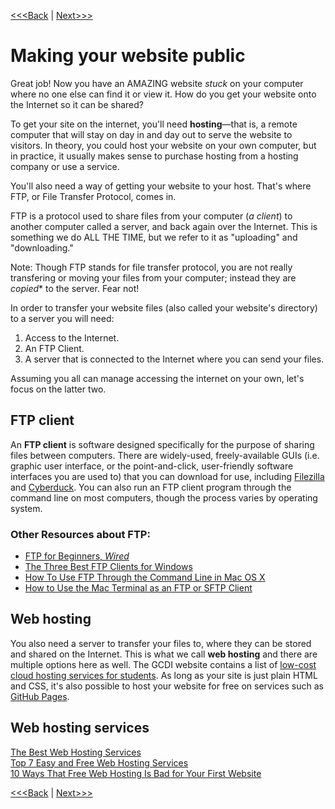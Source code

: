 [<<<Back](summary.md) | [Next>>>](resource.md)

# Making your website public

Great job! Now you have an AMAZING website *stuck* on your computer where no one else can find it or view it. How do you get your website onto the Internet so it can be shared?

To get your site on the internet, you'll need **hosting**—that is, a remote computer that will stay on day in and day out to serve the website to visitors. In theory, you could host your website on your own computer, but in practice, it usually makes sense to purchase hosting from a hosting company or use a service.

You'll also need a way of getting your website to your host. That's where FTP, or File Transfer Protocol, comes in.

FTP is a protocol used to share files from your computer (*a client*) to another computer called a server, and back again over the Internet. This is something we do ALL THE TIME, but we refer to it as "uploading" and "downloading."

Note: Though FTP stands for file transfer protocol, you are not really transfering or moving your files from your computer; instead they are *copied** to the server. Fear not!

In order to transfer your website files (also called your website's directory) to a server you will need:

1. Access to the Internet.
2. An FTP Client.
3. A server that is connected to the Internet where you can send your files.

Assuming you all can manage accessing the internet on your own, let's focus on the latter two.

## FTP client

An **FTP client** is software designed specifically for the purpose of sharing files between computers. There are widely-used, freely-available GUIs (i.e. graphic user interface, or the point-and-click, user-friendly software interfaces you are used to) that you can download for use, including [Filezilla](https://filezilla-project.org/) and [Cyberduck](https://cyberduck.io/?l=en). You can also run an FTP client program through the command line on most computers, though the process varies by operating system.

### Other Resources about FTP:

- [FTP for Beginners, *Wired*](https://www.wired.com/2010/02/ftp_for_beginners/)  
- [The Three Best FTP Clients for Windows](https://www.makeuseof.com/tag/free-ftp-clients-windows/)  
- [How To Use FTP Through the Command Line in Mac OS X](http://www.techradar.com/how-to/software/operating-systems/how-to-use-ftp-through-the-command-line-in-mac-os-x-1305664)  
- [How to Use the Mac Terminal as an FTP or SFTP Client](https://beebom.com/how-to-use-mac-terminal-ftp-sftp-client/)  

## Web hosting

You also need a server to transfer your files to, where they can be stored and shared on the Internet. This is what we call **web hosting** and there are multiple options here as well. The GCDI website contains a list of [low-cost cloud hosting services for students](https://gcdi.commons.gc.cuny.edu/digital-resource-guide/#cloud). As long as your site is just plain HTML and CSS, it's also possible to host your website for free on services such as [GitHub Pages](https://pages.github.com/).

## Web hosting services

[The Best Web Hosting Services](https://www.makeuseof.com/tag/best-web-hosting-services/)  
[Top 7 Easy and Free Web Hosting Services](https://www.makeuseof.com/tag/top-7-easy-and-free-web-hosting-services/)  
[10 Ways That Free Web Hosting Is Bad for Your First Website](https://www.makeuseof.com/tag/free-web-hosting-is-bad/)  

[<<<Back](troubleshooting) | [Next>>>](resource.md)
